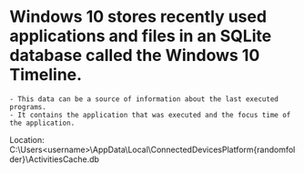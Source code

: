 # Windows 10 stores recently used applications and files in an SQLite database called the Windows 10 Timeline. 
    - This data can be a source of information about the last executed programs. 
    - It contains the application that was executed and the focus time of the application.

Location: 
C:\Users\<username>\AppData\Local\ConnectedDevicesPlatform\{randomfolder}\ActivitiesCache.db